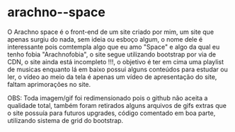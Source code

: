 # arachno--space
O Arachno space é o front-end de um site criado por mim, um site que apenas surgiu do nada, sem ideia ou esboço algum, o nome dele é interessante pois comtempla algo que eu amo "Space" e algo da qual eu tenho fobia "Arachnofobia", o site segue utilizando bootstrap por via de CDN, o site ainda está incompleto !!!, o objetivo é ter em cima uma playlist de musicas enquanto lá em baixo possui alguns conteúdos para estudar ou ler, o vídeo ao meio da tela é apenas um vídeo de apresentação do site, faltam aprimorações no site.

OBS: Toda imagem/gif foi redimensionado pois o github não aceita a qualidade total, também foram retirados alguns arquivos de gifs extras que o site possuía para futuros upgrades, código comentado em boa parte, utilizando sistema de grid do bootstrap.
